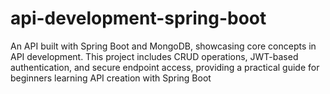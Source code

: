 # api-development-spring-boot
An API built with Spring Boot and MongoDB, showcasing core concepts in API development. This project includes CRUD operations, JWT-based authentication, and secure endpoint access, providing a practical guide for beginners learning API creation with Spring Boot
